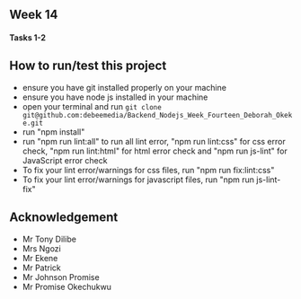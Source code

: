 ## Week 14
#### Tasks 1-2

## How to run/test this project
* ensure you have git installed properly on your machine
* ensure you have node js installed in your machine
* open your terminal and run `git clone git@github.com:debeemedia/Backend_Nodejs_Week_Fourteen_Deborah_Okeke.git`
* run "npm install"
* run "npm run lint:all" to run all lint error, "npm run lint:css" for css error check, "npm run lint:html" for html error check and "npm run js-lint" for JavaScript error check
* To fix your lint error/warnings for css files, run "npm run fix:lint:css"
* To fix your lint error/warnings for javascript files, run "npm run js-lint-fix"

## Acknowledgement
* Mr Tony Dilibe
* Mrs Ngozi
* Mr Ekene
* Mr Patrick
* Mr Johnson Promise
* Mr Promise Okechukwu

